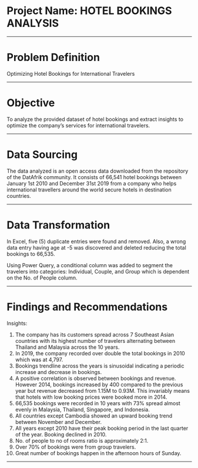 # Project Name: HOTEL BOOKINGS ANALYSIS

-------
# Problem Definition
Optimizing Hotel Bookings for International Travelers

------
# Objective
To analyze the provided dataset of hotel bookings and extract insights to optimize the company’s services for international travelers.

--------
# Data Sourcing
The data analyzed is an open access data downloaded from the repository of the DatAfrik community. It consists of 66,541 hotel bookings between January 1st 2010 and December 31st 2019 from a company who helps international travellers around the world secure hotels in destination countries.


---------
# Data Transformation
In Excel, five (5) duplicate entries were found and removed. Also, a wrong data entry having age at -5 was discovered and deleted reducing the total bookings to 66,535. 

Using Power Query, a conditional column was added to segment the travelers into categories: Individual, Couple, and Group which is dependent on the No. of People column.


--------
# Findings and Recommendations
Insights:
1. The company has its customers spread across 7 Southeast Asian countries with its highest number of travelers alternating between Thailand and Malaysia across the 10 years. 
2. In 2019, the company recorded over double the total bookings in 2010 which was at 4,797.
3. Bookings trendline across the years is sinusoidal indicating a periodic increase and decrease in bookings.
4. A positive correlation is observed between bookings and revenue. However 2014, bookings increased by 400 compared to the previous year but revenue decreased from 1.15M to 0.93M. This invariably means that hotels with low booking prices were booked more in 2014.
5. 66,535 bookings were recorded in 10 years with 73% spread almost evenly in Malaysia, Thailand, Singapore, and Indonesia. 
6. All countries except Cambodia showed an upward booking trend between November and December.
7. All years except 2010 have their peak booking period in the last quarter of the year. Booking declined in 2010.
8. No. of people to no of rooms ratio is approximately 2:1.
9. Over 70% of bookings were from group travelers.
10. Great number of bookings happen in the afternoon hours of Sunday.

-----

